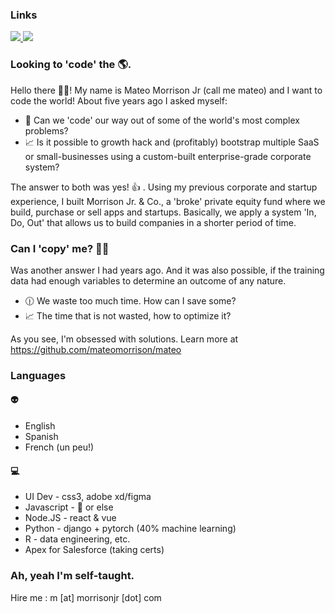 ### Links

<a href="https://github.com/mateomorrison/mateo/"  target="_blank">
<img src="https://i.imgur.com/Iy5YgVy.png"/>
</a>

<a href="https://mateo.morrisonjr.com/?ref=github?where=readme"  target="_blank">
<img src="https://i.imgur.com/FGBa37c.png"/>
</a>

### Looking to 'code' the 🌎.

Hello there 👋🏼! My name is Mateo Morrison Jr (call me mateo) and I want to code the world! About five years ago I asked myself:

- 🤨 Can we 'code' our way out of some of the world's most complex problems?
- 📈 Is it possible to growth hack and (profitably) bootstrap multiple SaaS or small-businesses using a custom-built enterprise-grade corporate system?

The answer to both was yes! 👍 . Using my previous corporate and startup experience, I built Morrison Jr. & Co.,  a 'broke' private equity fund where we build, purchase or sell apps and startups. Basically, we apply a system 'In, Do, Out' that allows us to build companies in a shorter period of time.

### Can I 'copy' me? 🙋‍♂️
Was another answer I had years ago. And it was also possible, if the training data had enough variables to determine an outcome of any nature.

- 🕧 We waste too much time. How can I save some?
- 📈 The time that is not wasted, how to optimize it?

As you see, I'm obsessed with solutions. Learn more at https://github.com/mateomorrison/mateo
### Languages
#### **👽**
- English
- Spanish
- French (un peu!) <br >
#### **💻**
- UI Dev - css3, adobe xd/figma
- Javascript - 🍦 or else
- Node.JS - react & vue
- Python - django + pytorch (40% machine learning)
- R - data engineering, etc.
- Apex for Salesforce (taking certs)
### Ah, yeah I'm self-taught.
Hire me : m [at] morrisonjr [dot] com
